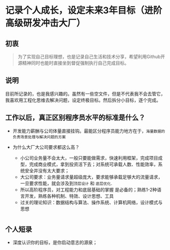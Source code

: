 # 记录个人成长，设定未来3年目标（进阶高级研发冲击大厂）

## 初衷
> 为了实现自己目标理想，也是记录自己生活和技术分享，希望利用Github开源精神同时也能时直接坐到督促强制执行自己完成目标。

## 说明
目前所记录的，也是我感兴趣的。虽然有一些空文件，但是不代表我不会去管它，我喜欢用工程化思维去解决问题，设定终极目标。然后拆分小目标，逐个完成。

## 工作以后，真正区别程序员水平的标准是什么？
* 开发能力薪酬与公司体量直接挂钩。最能区分程序员能力地方在于，``海量数据的负责场景处理与解决问题的方案``

* 为什么大厂大公司要求都这么高？
  * 小公司业务量不会太大，一般只要能做需求，快速利用框架，完成项目成型，完成商业模式，拿到投资活下去；对系统可承载人数、性能效率，系统安全并没有太大要求；
  * 大公司要求：业务量请求量超级庞大，要求能够承载足够大的流量请求，一旦要求性能，就会涉及到``顶层设计`` 和 ``底层优化``.
  * 所以高阶程序员，对工程能力和底层基础的掌握 是必备的；熟练1-2种语言开发，熟练各种机制、特效、设计思想、工具
  * 过关的理论知识：数据结构与算法、操作系统、计算机网络，设计模式与思想

#

## 个人短录
* 深度认识你的目标，是你启动意志的源泉；


